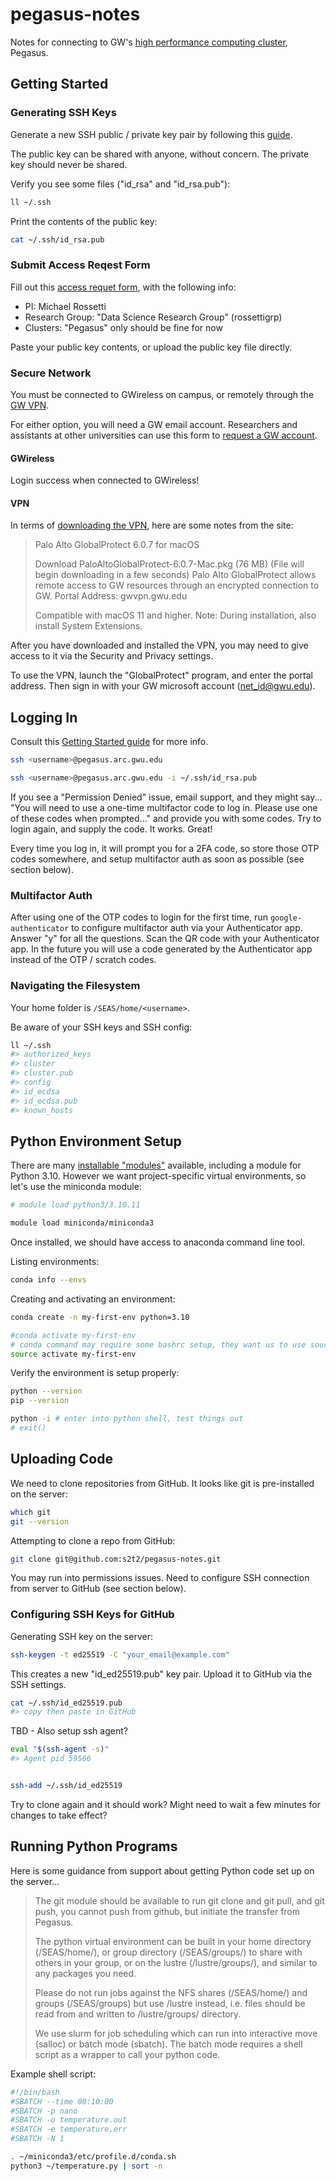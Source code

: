 # pegasus-notes

Notes for connecting to GW's [high performance computing cluster](https://hpc.gwu.edu), Pegasus.

## Getting Started

### Generating SSH Keys

Generate a new SSH public / private key pair by following this [guide](https://docs.github.com/en/authentication/connecting-to-github-with-ssh/generating-a-new-ssh-key-and-adding-it-to-the-ssh-agent).

The public key can be shared with anyone, without concern. The private key should never be shared.

Verify you see some files ("id_rsa" and "id_rsa.pub"):

```sh
ll ~/.ssh
```

Print the contents of the public key:

```sh
cat ~/.ssh/id_rsa.pub
```

### Submit Access Reqest Form

Fill out this [access requet form](https://hpc.gwu.edu/getting-access/), with the following info:

  + PI: Michael Rossetti
  + Research Group: "Data Science Research Group" (rossettigrp)
  + Clusters: "Pegasus" only should be fine for now

Paste your public key contents, or upload the public key file directly.

### Secure Network

You must be connected to GWireless on campus, or remotely through the [GW VPN](https://it.gwu.edu/vpn-global-protect).

For either option, you will need a GW email account. Researchers and assistants at other universities can use this form to [request a GW account](https://my.gwu.edu/mod/accounts/affiliates/index.cfm).

#### GWireless

Login success when connected to GWireless!

#### VPN

In terms of [downloading the VPN](https://it.gwu.edu/vpn-global-protect), here are some notes from the site:

> Palo Alto GlobalProtect 6.0.7 for macOS
>
> Download PaloAltoGlobalProtect-6.0.7-Mac.pkg (76 MB) (File will begin downloading in a few seconds)
> Palo Alto GlobalProtect allows remote access to GW resources through an encrypted connection to GW. Portal Address: gwvpn.gwu.edu
>
>Compatible with macOS 11 and higher. Note: During installation, also install System Extensions.

After you have downloaded and installed the VPN, you may need to give access to it via the Security and Privacy settings.

To use the VPN, launch the "GlobalProtect" program, and enter the portal address. Then sign in with your GW microsoft account (net_id@gwu.edu).


## Logging In

Consult this [Getting Started guide](https://hpc.gwu.edu/documentation/getting-started-guide/) for more info.


```sh
ssh <username>@pegasus.arc.gwu.edu

ssh <username>@pegasus.arc.gwu.edu -i ~/.ssh/id_rsa.pub
```

If you see a "Permission Denied" issue, email support, and they might say... "You will need to use a one-time multifactor code to log in. Please use one of these codes when prompted..." and provide you with some codes. Try to login again, and supply the code. It works. Great!

Every time you log in, it will prompt you for a 2FA code, so store those OTP codes somewhere, and setup multifactor auth as soon as possible (see section below).

### Multifactor Auth

After using one of the OTP codes to login for the first time, run `google-authenticator` to configure multifactor auth via your Authenticator app. Answer "y" for all the questions. Scan the QR code with your Authenticator app. In the future you will use a code generated by the Authenticator app instead of the OTP / scratch codes.

### Navigating the Filesystem

Your home folder is `/SEAS/home/<username>`.

Be aware of your SSH keys and SSH config:

```sh
ll ~/.ssh
#> authorized_keys
#> cluster
#> cluster.pub
#> config
#> id_ecdsa
#> id_ecdsa.pub
#> known_hosts
```




## Python Environment Setup

There are many [installable "modules"](https://hpc.gwu.edu/available-modules/) available, including a module for Python 3.10. However we want project-specific virtual environments, so let's use the miniconda module:

```sh
# module load python3/3.10.11

module load miniconda/miniconda3
```

Once installed, we should have access to anaconda command line tool.

Listing environments:

```sh
conda info --envs
```

Creating and activating an environment:

```sh
conda create -n my-first-env python=3.10

#conda activate my-first-env
# conda command may require some bashrc setup, they want us to use source instead:
source activate my-first-env
```

Verify the environment is setup properly:

```sh
python --version
pip --version

python -i # enter into python shell, test things out
# exit()
```










## Uploading Code

We need to clone repositories from GitHub. It looks like git is pre-installed on the server:

```sh
which git
git --version
```

Attempting to clone a repo from GitHub:

```sh
git clone git@github.com:s2t2/pegasus-notes.git
```

You may run into permissions issues. Need to configure SSH connection from server to GitHub (see section below).

### Configuring SSH Keys for GitHub

Generating SSH key on the server:

```sh
ssh-keygen -t ed25519 -C "your_email@example.com"
```

This creates a new "id_ed25519.pub" key pair. Upload it to GitHub via the SSH settings.

```sh
cat ~/.ssh/id_ed25519.pub
#> copy then paste in GitHub
```


TBD - Also setup ssh agent?

```sh
eval "$(ssh-agent -s)"
#> Agent pid 59566


ssh-add ~/.ssh/id_ed25519
```


Try to clone again and it should work? Might need to wait a few minutes for changes to take effect?




## Running Python Programs

Here is some guidance from support about getting Python code set up on the server...

> The git module should be available to run git clone and git pull, and git push, you cannot push from github, but initiate the transfer from Pegasus.
>
> The python virtual environment can be built in your home directory (/SEAS/home/<username>), or group directory (/SEAS/groups/<groupname>) to share with others in your group, or on the lustre (/lustre/groups/<groupname>), and similar to any packages you need.
>
> Please do not run jobs against the NFS shares (/SEAS/home/) and groups (/SEAS/groups) but use /lustre instead, i.e. files should be read from and written to /lustre/groups/<groupname> directory.
>
> We use slurm for job scheduling which can run into interactive move (salloc) or batch mode (sbatch). The batch mode requires a shell script as a wrapper to call your python code.

Example shell script:

```sh
#!/bin/bash
#SBATCH --time 00:10:00
#SBATCH -p nano
#SBATCH -o temperature.out
#SBATCH -e temperature.err
#SBATCH -N 1

. ~/miniconda3/etc/profile.d/conda.sh
python3 ~/temperature.py | sort -n
```

